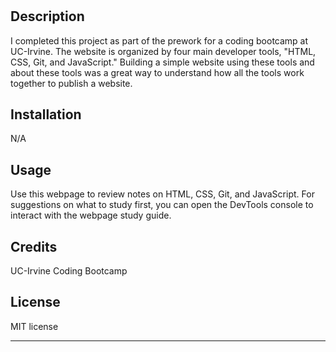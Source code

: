# <Interactive Prework Study Guide Webpage for CU Irvine Coding Bootcamp>

## Description

I completed this project as part of the prework for a coding bootcamp at UC-Irvine. The website is organized by four main developer tools, "HTML, CSS, Git, and JavaScript." Building a simple website using these tools and about these tools was a great way to understand how all the tools work together to publish a website.



## Installation

N/A

## Usage

Use this webpage to review notes on HTML, CSS, Git, and JavaScript.  For suggestions on what to study first, you can open the DevTools console to interact with the webpage study guide. 



## Credits

UC-Irvine Coding Bootcamp

## License

MIT license

---

